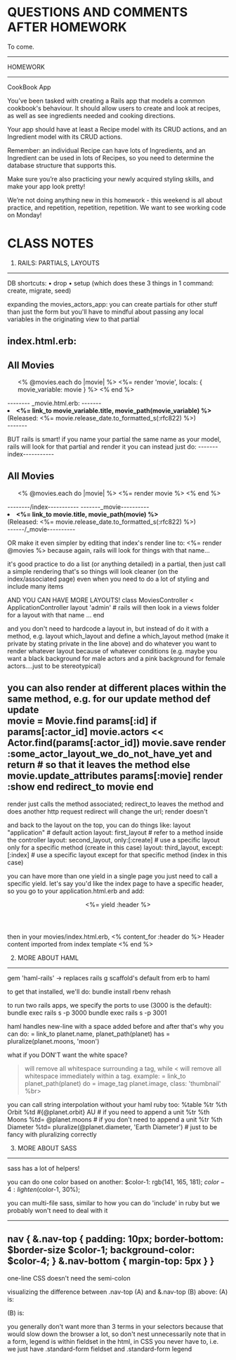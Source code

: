QUESTIONS AND COMMENTS AFTER HOMEWORK
=======================================

To come.


*********
HOMEWORK
*********

CookBook App
 
You’ve been tasked with creating a Rails app that models a common cookbook's behaviour. It should allow users to create and look at recipes, as well as see ingredients needed and cooking directions. 

Your app should have at least a Recipe model with its CRUD actions, and an Ingredient model with its CRUD actions.
 
Remember: an individual Recipe can have lots of Ingredients, and an Ingredient can be used in lots of Recipes, so you need to determine the database structure that supports this.
 
Make sure you’re also practicing your newly acquired styling skills, and make your app look pretty!

We’re not doing anything new in this homework - this weekend is all about practice, and repetition, repetition, repetition. We want to see working code on Monday! 



CLASS NOTES
============

1. RAILS: PARTIALS, LAYOUTS
***************************************

DB shortcuts:
  • drop
  • setup (which does these 3 things in 1 command: create, migrate, seed)

expanding the movies_actors_app:
you can create partials for other stuff than just the form
but you'll have to mindful about passing any local variables in the originating view to that partial


index.html.erb:
--------
<h2>All Movies</h2>

<ul>
  <% @movies.each do |movie| %>
    <%= render 'movie', locals: { movie_variable: movie } %> 
    <!-- pass that |movie| local variable -->
    <!-- syntax is: locals: { key: value }  -->
    <!-- where value is that local variable -->
  <% end %>
</ul>  
--------
_movie.html.erb:
-------
<li><strong><%= link_to movie_variable.title, movie_path(movie_variable) %></strong><br />
  (Released: <%= movie.release_date.to_formatted_s(:rfc822) %>)</li>  
-------


BUT rails is smart!
if you name your partial the same name as your model, rails will look for that partial and render it
you can instead just do:
-------index-----------
<h2>All Movies</h2>

<ul>
  <% @movies.each do |movie| %>
    <%= render movie %>
  <% end %>
</ul>  
--------/index-----------
-------_movie----------
<li><strong><%= link_to movie.title, movie_path(movie) %></strong><br />
  (Released: <%= movie.release_date.to_formatted_s(:rfc822) %>)</li>  
------/_movie----------

OR make it even simpler by editing that index's render line to: <%= render @movies %> 
because again, rails will look for things with that name...

it's good practice to do a list (or anything detailed) in a partial, then just call a simple rendering
that's so things will look cleaner (on the index/associated page) even when you need to do a lot of styling and include many items

AND YOU CAN HAVE MORE LAYOUTS!
class MoviesController < ApplicationController
  layout 'admin' # rails will then look in a views folder for a layout with that name
…
end


and you don't need to hardcode a layout in, but instead of do it with a method, e.g.
  layout which_layout
and define a which_layout method (make it private by stating private in the line above) and do whatever you want to render whatever layout because of whatever conditions (e.g. maybe you want a black background for male actors and a pink background for female actors….just to be stereotypical)

you can also render at different places within the same method,
e.g. for our update method
  def update  
    movie = Movie.find params[:id]
    if params[:actor_id]
      movie.actors << Actor.find(params[:actor_id])
      movie.save
      render :some_actor_layout_we_do_not_have_yet and return # so that it leaves the method
    else 
      movie.update_attributes params[:movie]
      render :show
    end
    redirect_to movie
  end
------
render just calls the method associated; redirect_to leaves the method and does another http request
redirect will change the url; render doesn't

and back to the layout on the top, you can do things like:
  layout "application" # default action
  layout: first_layout # refer to a method inside the controller
  layout: second_layout, only:[:create] # use a specific layout only for a specific method (create in this case)
  layout: third_layout, except:[:index] # use a specific layout except for that specific method (index in this case)

you can have more than one yield in a single page
you just need to call a specific yield.
let's say you'd like the index page to have a specific header, so you go to your application.html.erb and add:
<header>
  <%= yield :header %>
</header>
then in your movies/index.html.erb, 
<% content_for :header do %>
  Header content imported from index template
<% end %>


2. MORE ABOUT HAML
******************************

gem 'haml-rails'
-> replaces rails g scaffold's default from erb to haml

to get that installed, we'll do:
bundle install
rbenv rehash

to run two rails apps, we specify the ports to use (3000 is the default):
bundle exec rails s -p 3000
bundle exec rails s -p 3001

haml handles new-line with a space added before and after
that's why you can do:
    = link_to planet.name, planet_path(planet)
    has
    = pluralize(planet.moons, 'moon')

what if you DON'T want the white space?
> will remove all whitespace surrounding a tag, while < will remove all whitespace immediately within a tag.
example:
= link_to planet_path(planet) do
   = image_tag planet.image, class: 'thumbnail'
   %br>

you can call string interpolation without your haml ruby too:
%table
  %tr
    %th Orbit
    %td #{@planet.orbit} AU # if you need to append a unit
  %tr
    %th Moons
    %td= @planet.moons # if you don't need to append a unit
  %tr
    %th Diameter
    %td= pluralize(@planet.diameter, 'Earth Diameter') # just to be fancy with pluralizing correctly


3. MORE ABOUT SASS
******************************

sass has a lot of helpers!

you can do one color based on another:
$color-1: rgb(141, 165, 181);
$color-4: lighten($color-1, 30%); 

you can multi-file sass, similar to how you can do 'include' in ruby
but we probably won't need to deal with it

-----------
nav {
  &.nav-top {
    padding: 10px;
    border-bottom: $border-size $color-1;
    background-color: $color-4;
  }
  &.nav-bottom { margin-top: 5px }
}
-----------
one-line CSS doesn't need the semi-colon

visualizing the difference between .nav-top (A) and &.nav-top (B) above:
(A) is:
  <nav>
    <div class="nav-top"></div>
  </nav>
(B) is:
  <nav class="nav-top">
  </nav>

you generally don't want more than 3 terms in your selectors because that would slow down the browser a lot, so don't nest unnecessarily
note that in a form, legend is within fieldset in the html, in CSS you never have to, i.e. we just have .standard-form fieldset and .standard-form legend